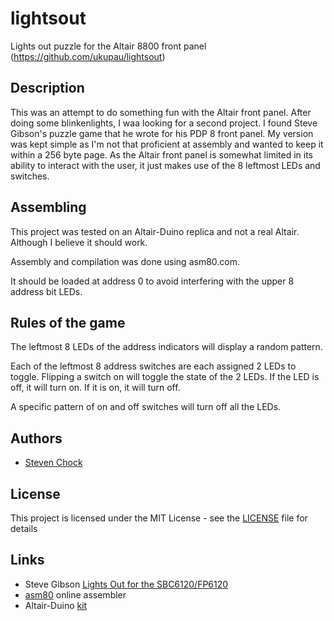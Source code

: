 # lightsout
Lights out puzzle for the Altair 8800 front panel
(https://github.com/ukupau/lightsout)

## Description
This was an attempt to do something fun with the Altair front panel.
After doing some blinkenlights, I waa looking for a second project.
I found Steve Gibson's puzzle game that he wrote for his PDP 8 front panel.
My version was kept simple as I'm not that proficient at assembly and wanted to keep it within a 256 byte page.
As the Altair front panel is somewhat limited in its ability to interact with the user, it just makes use of the 8 leftmost
LEDs and switches.

## Assembling
This project was tested on an Altair-Duino replica and not a real Altair.
Although I believe it should work.

Assembly and compilation was done using asm80.com. 

It should be loaded at address 0 to avoid interfering with the upper 8 address bit LEDs.

## Rules of the game
The leftmost 8 LEDs of the address indicators will display a random pattern.

Each of the leftmost 8 address switches are each assigned 2 LEDs to toggle. 
Flipping a switch on will toggle the state of the 2 LEDs. 
If the LED is off, it will turn on. If it is on, it will turn off.

A specific pattern of on and off switches will turn off all the LEDs.

## Authors

* [Steven Chock](https://github.com/ukupau)

## License

This project is licensed under the MIT License - see the [LICENSE](LICENSE) file for details

## Links

* Steve Gibson [Lights Out for the SBC6120/FP6120](https://www.grc.com/pdp-8/lightsout-sbc.htm)
* [asm80](https://www.asm80.com/) online assembler
* Altair-Duino [kit](https://www.altairduino.com/)